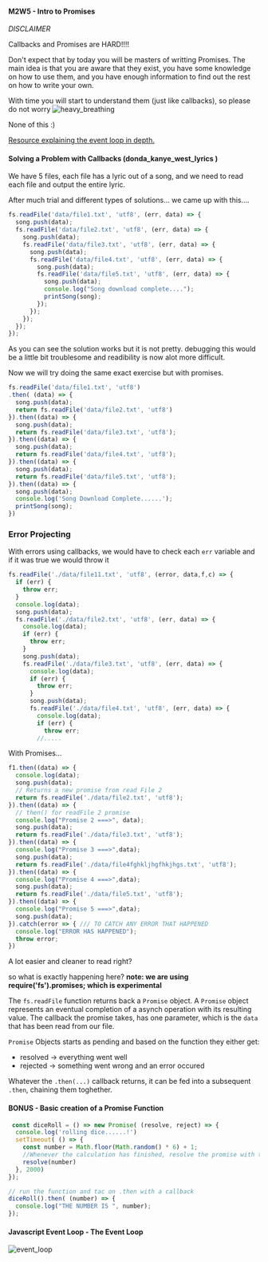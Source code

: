 #### M2W5 - Intro to Promises

*DISCLAIMER*

Callbacks and Promises are HARD!!!!

Don't expect that by today you will be masters of writting Promises. The main idea is that you are aware that they exist, you have some knowledge on how to use them, and you have enough information to find out the rest on how to write your own.

With time you will start to understand them (just like callbacks), so please do not worry
![heavy_breathing](https://i.imgur.com/KWl6pqT.jpg)

None of this :)

[Resource explaining the event loop in depth.](https://medium.com/front-end-weekly/javascript-event-loop-explained-4cd26af121d4)


#### Solving a Problem with Callbacks (donda_kanye_west_lyrics )
We have 5 files, each file has a lyric out of a song, and we need to read each file and output the entire lyric.

After much trial and different types of solutions... we came up with this....

```js
fs.readFile('data/file1.txt', 'utf8', (err, data) => {
  song.push(data);
  fs.readFile('data/file2.txt', 'utf8', (err, data) => {
    song.push(data);
    fs.readFile('data/file3.txt', 'utf8', (err, data) => {
      song.push(data);
      fs.readFile('data/file4.txt', 'utf8', (err, data) => {
        song.push(data);
        fs.readFile('data/file5.txt', 'utf8', (err, data) => {
          song.push(data);
          console.log("Song download complete....");
          printSong(song);
        });
      });
    });
  });
});
```

As you can see the solution works but it is not pretty. debugging this would be a little bit troublesome and readibility is now alot more difficult.

Now we will try doing the same exact exercise but with promises.

```js
fs.readFile('data/file1.txt', 'utf8')
.then( (data) => {
  song.push(data);
  return fs.readFile('data/file2.txt', 'utf8')
}).then((data) => {
  song.push(data);
  return fs.readFile('data/file3.txt', 'utf8');
}).then((data) => {
  song.push(data);
  return fs.readFile('data/file4.txt', 'utf8');
}).then((data) => {
  song.push(data);
  return fs.readFile('data/file5.txt', 'utf8');
}).then((data) => {
  song.push(data);
  console.log('Song Download Complete......');
  printSong(song);
})
```
### Error Projecting

With errors using callbacks, we would have to check each `err` variable and if it was true we would throw it

```js
fs.readFile('./data/file11.txt', 'utf8', (error, data,f,c) => {
  if (err) {
    throw err;
  }
  console.log(data);
  song.push(data);
  fs.readFile('./data/file2.txt', 'utf8', (err, data) => {
    console.log(data);
    if (err) {
      throw err;
    }
    song.push(data);
    fs.readFile('./data/file3.txt', 'utf8', (err, data) => {
      console.log(data);
      if (err) {
        throw err;
      }
      song.push(data);
      fs.readFile('./data/file4.txt', 'utf8', (err, data) => {
        console.log(data);
        if (err) {
          throw err;
        //.....
```

With Promises...

```js
f1.then((data) => {
  console.log(data);
  song.push(data);
  // Returns a new promise from read File 2
  return fs.readFile('./data/file2.txt', 'utf8');
}).then((data) => {
  // then() for readFile 2 promise
  console.log("Promise 2 ===>", data);
  song.push(data);
  return fs.readFile('./data/file3.txt', 'utf8');
}).then((data) => {
  console.log("Promise 3 ===>",data);
  song.push(data);
  return fs.readFile('./data/file4fghkljhgfhkjhgs.txt', 'utf8');
}).then((data) => {
  console.log("Promise 4 ===>",data);
  song.push(data);
  return fs.readFile('./data/file5.txt', 'utf8');
}).then((data) => {
  console.log("Promise 5 ===>",data);
  song.push(data);
}).catch(error => { /// TO CATCH ANY ERROR THAT HAPPENED
  console.log("ERROR HAS HAPPENED");
  throw error;
})
```



A lot easier and cleaner to read right?

so what is exactly happening here?
**note: we are using require('fs').promises; which is experimental**

The `fs.readFile` function returns back a `Promise` object. A `Promise` object represents an eventual completion of a asynch operation with its resulting value. The callback the promise takes, has one parameter, which is the `data` that has been read from our file.

`Promise` Objects starts as pending and based on the function they either get:

 - resolved -> everything went well
 - rejected -> something went wrong and an error occured

 Whatever the `.then(...)` callback returns, it can be fed into a subsequent `.then`, chaining them toghether.

 #### BONUS - Basic creation of a Promise Function

```js
 const diceRoll = () => new Promise( (resolve, reject) => {
  console.log('rolling dice......!')
  setTimeout( () => {
    const number = Math.floor(Math.random() * 6) + 1;
    //Whenever the calculation has finished, resolve the promise with the value
    resolve(number)
  }, 2000)
});

// run the function and tac on .then with a callback
diceRoll().then( (number) => {
  console.log("THE NUMBER IS ", number);
});
```



#### Javascript Event Loop - The Event Loop

![event_loop](https://user.oc-static.com/upload/2018/12/06/15440890869914_event-loop.jpg)
